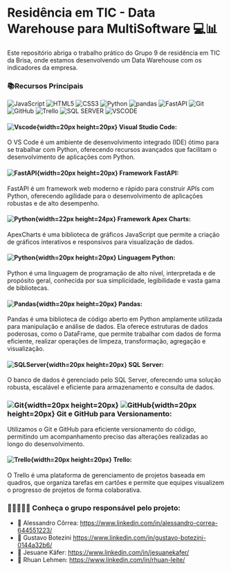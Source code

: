 # Residência em TIC - Data Warehouse para MultiSoftware 💻📊

Este repositório abriga o trabalho prático do Grupo 9 de residência em TIC da Brisa, onde estamos desenvolvendo um Data Warehouse com os indicadores da empresa.

### 📚Recursos Principais


![JavaScript](https://img.shields.io/static/v1?style=for-the-badge&message=JavaScript&color=222222&logo=JavaScript&logoColor=F7DF1E&label=) ![HTML5](https://img.shields.io/static/v1?style=for-the-badge&message=HTML5&color=E34F26&logo=HTML5&logoColor=FFFFFF&label=) ![CSS3](https://img.shields.io/static/v1?style=for-the-badge&message=CSS3&color=1572B6&logo=CSS3&logoColor=FFFFFF&label=) ![Python](https://img.shields.io/static/v1?style=for-the-badge&message=Python&color=3776AB&logo=Python&logoColor=FFFFFF&label=) ![pandas](https://img.shields.io/static/v1?style=for-the-badge&message=pandas&color=150458&logo=pandas&logoColor=FFFFFF&label=) ![FastAPI](https://img.shields.io/static/v1?style=for-the-badge&message=FastAPI&color=009688&logo=FastAPI&logoColor=FFFFFF&label=) ![Git](https://img.shields.io/static/v1?style=for-the-badge&message=Git&color=F05032&logo=Git&logoColor=FFFFFF&label=) ![GitHub](https://img.shields.io/static/v1?style=for-the-badge&message=GitHub&color=181717&logo=GitHub&logoColor=FFFFFF&label=) ![Trello](https://img.shields.io/static/v1?style=for-the-badge&message=Trello&color=0052CC&logo=Trello&logoColor=FFFFFF&label=) ![SQL SERVER](https://img.shields.io/badge/Microsoft_SQL_Server-CC2927?style=for-the-badge&logo=microsoft-sql-server&logoColor=white) ![VSCODE](https://img.shields.io/badge/Visual_Studio_Code-0078D4?style=for-the-badge&logo=visual%20studio%20code&logoColor=white)

#### ![Vscode](https://cdn.jsdelivr.net/gh/devicons/devicon@latest/icons/vscode/vscode-original.svg){width=20px height=20px} Visual Studio Code:
O VS Code é um ambiente de desenvolvimento integrado (IDE) ótimo para se trabalhar com Python, oferecendo recursos avançados que facilitam o desenvolvimento de aplicações com Python.

#### ![FastAPI](https://cdn.jsdelivr.net/gh/devicons/devicon@latest/icons/fastapi/fastapi-original.svg){width=20px height=20px} Framework FastAPI:
FastAPI é um framework web moderno e rápido para construir APIs com Python, oferecendo agilidade para o desenvolvimento de aplicações robustas e de alto desempenho.

#### ![Python](https://camo.githubusercontent.com/1c6bf58773397d03c9e8e52acb8541bb8d732a47acbb4bc669824f73ad8112e4/68747470733a2f2f617065786368617274732e636f6d2f6d656469612f617065786368617274732d6c6f676f2e706e67){width=22px height=24px} Framework Apex Charts:
ApexCharts é uma biblioteca de gráficos JavaScript que permite a criação de gráficos interativos e responsivos para visualização de dados.

#### ![Python](https://cdn.jsdelivr.net/gh/devicons/devicon@latest/icons/python/python-original.svg){width=20px height=20px} Linguagem Python:
Python é uma linguagem de programação de alto nível, interpretada e de propósito geral, conhecida por sua simplicidade, legibilidade e vasta gama de bibliotecas.

#### ![Pandas](https://cdn.jsdelivr.net/gh/devicons/devicon@latest/icons/pandas/pandas-original.svg){width=20px height=20px} Pandas:
Pandas é uma biblioteca de código aberto em Python amplamente utilizada para manipulação e análise de dados. Ela oferece estruturas de dados poderosas, como o DataFrame, que permite trabalhar com dados de forma eficiente, realizar operações de limpeza, transformação, agregação e visualização.

#### ![SQLServer](https://cdn.jsdelivr.net/gh/devicons/devicon@latest/icons/microsoftsqlserver/microsoftsqlserver-original.svg){width=20px height=20px} SQL Server:
O banco de dados é gerenciado pelo SQL Server, oferecendo uma solução robusta, escalável e eficiente para armazenamento e consulta de dados.

### ![Git](https://cdn.jsdelivr.net/gh/devicons/devicon@latest/icons/git/git-original.svg){width=20px height=20px} ![GitHub](https://cdn.jsdelivr.net/gh/devicons/devicon@latest/icons/github/github-original.svg){width=20px height=20px} Git e GitHub para Versionamento:

Utilizamos o Git e GitHub para eficiente versionamento do código, permitindo um acompanhamento preciso das alterações realizadas ao longo do desenvolvimento.

#### ![Trello](https://cdn.jsdelivr.net/gh/devicons/devicon@latest/icons/trello/trello-original.svg){width=20px height=20px} Trello:
O Trello é uma plataforma de gerenciamento de projetos baseada em quadros, que organiza tarefas em cartões e permite que equipes visualizem o progresso de projetos de forma colaborativa.



### 🙆‍♀️🙅💁🙋 Conheça o grupo responsável pelo projeto:

- 💬 Alessandro Côrrea: https://www.linkedin.com/in/alessandro-correa-644551223/
- 💬 Gustavo Botezini https://www.linkedin.com/in/gustavo-botezini-0144a32b6/
- 💬 Jesuane Käfer: https://www.linkedin.com/in/jesuanekafer/
- 💬 Rhuan Lehmen: https://www.linkedin.com/in/rhuan-leite/